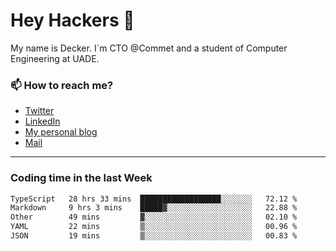 # Hey Hackers 👋

My name is Decker. I`m CTO @Commet and a student of Computer Engineering at UADE.

### 📫 How to reach me?
- [Twitter](https://x.com/0xDecker) 
- [LinkedIn](https://www.linkedin.com/in/decker-urbano/) 
- [My personal blog](http://decker.sh) 
- [Mail](mailto:me@decker.sh)

---

### Coding time in the last Week

<!--START_SECTION:waka-->

```txt
TypeScript   28 hrs 33 mins  ██████████████████░░░░░░░   72.12 %
Markdown     9 hrs 3 mins    █████▓░░░░░░░░░░░░░░░░░░░   22.88 %
Other        49 mins         ▓░░░░░░░░░░░░░░░░░░░░░░░░   02.10 %
YAML         22 mins         ▒░░░░░░░░░░░░░░░░░░░░░░░░   00.96 %
JSON         19 mins         ▒░░░░░░░░░░░░░░░░░░░░░░░░   00.83 %
```

<!--END_SECTION:waka-->
